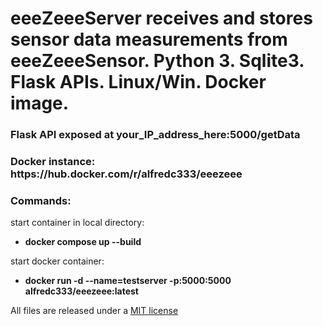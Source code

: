 <h1>eeeZeeeServer receives and stores sensor data measurements from eeeZeeeSensor. Python 3. Sqlite3. Flask APIs. Linux/Win. Docker image.</h1> 

<h3>Flask API exposed at your_IP_address_here:5000/getData</h3> 

<h3>Docker instance:  https://hub.docker.com/r/alfredc333/eeezeee</h3>


<h3>Commands:</h3>

start container in local directory: 
* <b>docker compose up --build</b>

start docker container: 
* <b>docker run -d --name=testserver -p:5000:5000 alfredc333/eeezeee:latest</b>


All files are released under a [MIT license](https://en.wikipedia.org/wiki/MIT_License)

